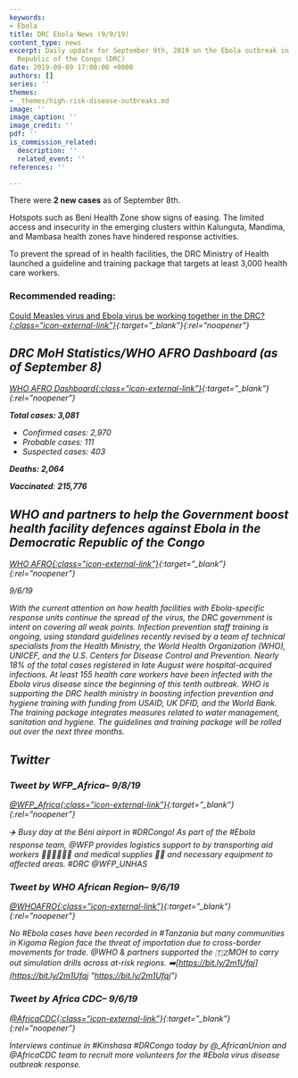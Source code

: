 ```yaml
---
keywords:
- Ebola
title: DRC Ebola News (9/9/19)
content_type: news
excerpt: Daily update for September 9th, 2019 on the Ebola outbreak in eastern Democratic
  Republic of the Congo (DRC)
date: 2019-09-09 17:00:00 +0000
authors: []
series: ''
themes:
- _themes/high-risk-disease-outbreaks.md
image: ''
image_caption: ''
image_credit: ''
pdf: ''
is_commission_related:
  description: ''
  related_event: ''
references: ''

---
```

There were **2 new cases** as of September 8th.

Hotspots such as Beni Health Zone show signs of easing. The limited access and insecurity in the emerging clusters within Kalunguta, Mandima, and Mambasa health zones have hindered response activities.

To prevent the spread of in health facilities, the DRC Ministry of Health launched a guideline and training package that targets at least 3,000 health care workers.

### Recommended reading:

[Could Measles virus and Ebola virus be working together in the DRC?<i/>{:class=”icon-external-link”}](https://virologydownunder.com/could-measles-virus-and-ebola-virus-be-working-together-in-the-drc/){:target=”_blank”}{:rel=”noopener”}

## DRC MoH Statistics/WHO AFRO Dashboard (as of September 8)

[WHO AFRO Dashboard<i/>{:class=”icon-external-link”}](https://who.maps.arcgis.com/apps/opsdashboard/index.html#/e70c3804f6044652bc37cce7d8fcef6c){:target=”_blank”}{:rel=”noopener”}

**Total cases: 3,081**

* Confirmed cases: 2,970
* Probable cases: 111
* Suspected cases: 403

**Deaths: 2,064**

**Vaccinated**: **215,776**

## WHO and partners to help the Government boost health facility defences against Ebola in the Democratic Republic of the Congo

[_WHO AFRO_<i/>{:class=”icon-external-link”}](https://www.afro.who.int/news/who-and-partners-help-government-boost-health-facility-defences-against-ebola-democratic){:target=”_blank”}{:rel=”noopener”}

_9/6/19_

With the current attention on how health facilities with Ebola-specific response units continue the spread of the virus, the DRC government is intent on covering all weak points. Infection prevention staff training is ongoing, using standard guidelines recently revised by a team of technical specialists from the Health Ministry, the World Health Organization (WHO), UNICEF, and the U.S. Centers for Disease Control and Prevention. Nearly 18% of the total cases registered in late August were hospital-acquired infections. At least 155 health care workers have been infected with the Ebola virus disease since the beginning of this tenth outbreak. WHO is supporting the DRC health ministry in boosting infection prevention and hygiene training with funding from USAID, UK DFID, and the World Bank. The training package integrates measures related to water management, sanitation and hygiene. The guidelines and training package will be rolled out over the next three months.

## Twitter

### Tweet by WFP_Africa– 9/8/19

[@WFP_Africa<i/>{:class=”icon-external-link”}](https://twitter.com/WFP_Africa/status/1170684225831522304){:target=”_blank”}{:rel=”noopener”}

✈️ Busy day at the Béni airport in #DRCongo! As part of the #Ebola response team, @WFP provides logistics support to by transporting aid workers 👨🏾‍⚕️👩🏾‍⚕️ and medical supplies 💉💊 and necessary equipment to affected areas. #DRC @WFP_UNHAS

### Tweet by WHO African Region– 9/6/19

[@WHOAFRO<i/>{:class=”icon-external-link”}](https://twitter.com/WHOAFRO/status/1169894425905922050){:target=”_blank”}{:rel=”noopener”}

No #Ebola cases have been recorded in #Tanzania but many communities in Kigoma Region face the threat of importation due to cross-border movements for trade. @WHO & partners supported the 🇹🇿MOH to carry out simulation drills across at-risk regions. ➡️[https://bit.ly/2m1Ufqj](https://bit.ly/2m1Ufqj "https://bit.ly/2m1Ufqj")

### Tweet by Africa CDC– 9/6/19

[@AfricaCDC<i/>{:class=”icon-external-link”}](https://twitter.com/AfricaCDC/status/1169925017150398465){:target=”_blank”}{:rel=”noopener”}

Interviews continue in #Kinshasa #DRCongo today by @_AfricanUnion and @AfricaCDC team to recruit more volunteers for the #Ebola virus disease outbreak response.